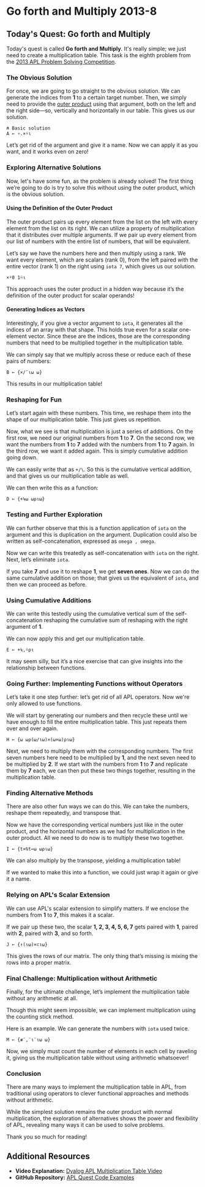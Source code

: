 
# Go forth and Multiply 2013-8

## Today's Quest: Go forth and Multiply

Today's quest is called **Go forth and Multiply**. It's really simple; we just need to create a multiplication table. This task is the eighth problem from the [2013 APL Problem Solving Competition](https://problems.tryapl.org/psets/2013.html?goto=P8_Go_Forth_And_Multiply).

### The Obvious Solution

For once, we are going to go straight to the obvious solution. We can generate the indices from **1** to a certain target number. Then, we simply need to provide the [outer product](https://mastering.dyalog.com/Operators.html?highlight=outer%20product#outer-product) using that argument, both on the left and the right side—so, vertically and horizontally in our table. This gives us our solution.

```apl
⍝ Basic solution
A ← ∘.×⍨⍳
```

Let’s get rid of the argument and give it a name. Now we can apply it as you want, and it works even on zero!

### Exploring Alternative Solutions

Now, let's have some fun, as the problem is already solved! The first thing we’re going to do is try to solve this without using the outer product, which is the obvious solution.

#### Using the Definition of the Outer Product

The outer product pairs up every element from the list on the left with every element from the list on its right. We can utilize a property of multiplication that it distributes over multiple arguments. If we pair up every element from our list of numbers with the entire list of numbers, that will be equivalent.

Let’s say we have the numbers here and then multiply using a rank. We want every element, which are scalars (rank 0), from the left paired with the entire vector (rank 1) on the right using `iota 7`, which gives us our solution.

```apl
×⍤0 1⍨⍳
```

This approach uses the outer product in a hidden way because it’s the definition of the outer product for scalar operands!

#### Generating Indices as Vectors

Interestingly, if you give a vector argument to `iota`, it generates all the indices of an array with that shape. This holds true even for a scalar one-element vector. Since these are the indices, those are the corresponding numbers that need to be multiplied together in the multiplication table.

We can simply say that we multiply across these or reduce each of these pairs of numbers:

```apl
B ← {×/¨⍳⍵ ⍵}
```

This results in our multiplication table!

### Reshaping for Fun

Let’s start again with these numbers. This time, we reshape them into the shape of our multiplication table. This just gives us repetition.

Now, what we see is that multiplication is just a series of additions. On the first row, we need our original numbers from **1** to **7**. On the second row, we want the numbers from **1** to **7** added with the numbers from **1** to **7** again. In the third row, we want it added again. This is simply cumulative addition going down.

We can easily write that as `+/\`. So this is the cumulative vertical addition, and that gives us our multiplication table as well.

We can then write this as a function:

```apl
D ← {+⍀⍵ ⍵⍴⍳⍵}
```

### Testing and Further Exploration

We can further observe that this is a function application of `iota` on the argument and this is duplication on the argument. Duplication could also be written as self-concatenation, expressed as `omega , omega`.

Now we can write this treatedly as self-concatenation with `iota` on the right. Next, let’s eliminate `iota`. 

If you take **7** and use it to reshape **1**, we get **seven ones**. Now we can do the same cumulative addition on those; that gives us the equivalent of `iota`, and then we can proceed as before.

### Using Cumulative Additions

We can write this testedly using the cumulative vertical sum of the self-concatenation reshaping the cumulative sum of reshaping with the right argument of **1**.

We can now apply this and get our multiplication table. 

```apl
E ← +⍀,⍨⍴⍳
```

It may seem silly, but it’s a nice exercise that can give insights into the relationship between functions.

### Going Further: Implementing Functions without Operators

Let’s take it one step further: let’s get rid of all APL operators. Now we're only allowed to use functions.

We will start by generating our numbers and then recycle these until we have enough to fill the entire multiplication table. This just repeats them over and over again.

```apl
H ← {⍵ ⍵⍴(⍵/⍳⍵)×(⍵×⍵)⍴⍳⍵}
```

Next, we need to multiply them with the corresponding numbers. The first seven numbers here need to be multiplied by **1**, and the next seven need to be multiplied by **2**. If we start with the numbers from **1** to **7** and replicate them by **7** each, we can then put these two things together, resulting in the multiplication table.

### Finding Alternative Methods

There are also other fun ways we can do this. We can take the numbers, reshape them repeatedly, and transpose that.

Now we have the corresponding vertical numbers just like in the outer product, and the horizontal numbers as we had for multiplication in the outer product. All we need to do now is to multiply these two together.

```apl
I ← {t×⍉t←⍵ ⍵⍴⍳⍵}
```

We can also multiply by the transpose, yielding a multiplication table!

If we wanted to make this into a function, we could just wrap it again or give it a name.

### Relying on APL's Scalar Extension

We can use APL's scalar extension to simplify matters. If we enclose the numbers from **1** to **7**, this makes it a scalar.

If we pair up these two, the scalar **1, 2, 3, 4, 5, 6, 7** gets paired with **1**, paired with **2**, paired with **3**, and so forth.

```apl
J ← {↑(⍳⍵)×⊂⍳⍵}
```
This gives the rows of our matrix. The only thing that’s missing is mixing the rows into a proper matrix.

### Final Challenge: Multiplication without Arithmetic

Finally, for the ultimate challenge, let’s implement the multiplication table without any arithmetic at all.

Though this might seem impossible, we can implement multiplication using the counting stick method.

Here is an example. We can generate the numbers with `iota` used twice.

```apl
M ← {≢¨,¨⍳¨⍳⍵ ⍵}
```

Now, we simply must count the number of elements in each cell by raveling it, giving us the multiplication table without using arithmetic whatsoever!

### Conclusion

There are many ways to implement the multiplication table in APL, from traditional using operators to clever functional approaches and methods without arithmetic. 

While the simplest solution remains the outer product with normal multiplication, the exploration of alternatives shows the power and flexibility of APL, revealing many ways it can be used to solve problems.

Thank you so much for reading!

## Additional Resources

- **Video Explanation:** [Dyalog APL Multiplication Table Video](https://youtu.be/O_l-nJYmDrs)
- **GitHub Repository:** [APL Quest Code Examples](https://github.com/abrudz/apl_quest/blob/main/2013/8.apl)